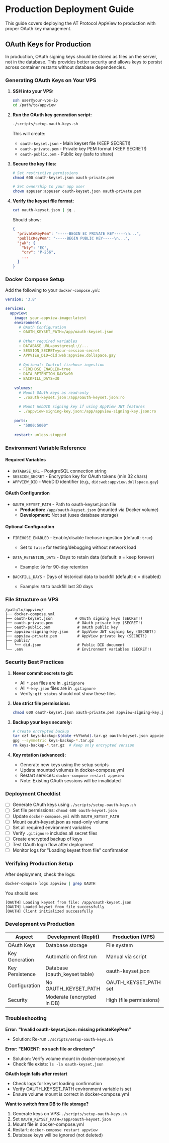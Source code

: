 # Production Deployment Guide

This guide covers deploying the AT Protocol AppView to production with proper OAuth key management.

## OAuth Keys for Production

In production, OAuth signing keys should be stored as files on the server, not in the database. This provides better security and allows keys to persist across container restarts without database dependencies.

### Generating OAuth Keys on Your VPS

1. **SSH into your VPS:**
   ```bash
   ssh user@your-vps-ip
   cd /path/to/appview
   ```

2. **Run the OAuth key generation script:**
   ```bash
   ./scripts/setup-oauth-keys.sh
   ```

   This will create:
   - `oauth-keyset.json` - Main keyset file (KEEP SECRET!)
   - `oauth-private.pem` - Private key PEM format (KEEP SECRET!)
   - `oauth-public.pem` - Public key (safe to share)

3. **Secure the key files:**
   ```bash
   # Set restrictive permissions
   chmod 600 oauth-keyset.json oauth-private.pem
   
   # Set ownership to your app user
   chown appuser:appuser oauth-keyset.json oauth-private.pem
   ```

4. **Verify the keyset file format:**
   ```bash
   cat oauth-keyset.json | jq .
   ```

   Should show:
   ```json
   {
     "privateKeyPem": "-----BEGIN EC PRIVATE KEY-----\n...",
     "publicKeyPem": "-----BEGIN PUBLIC KEY-----\n...",
     "jwk": {
       "kty": "EC",
       "crv": "P-256",
       ...
     }
   }
   ```

### Docker Compose Setup

Add the following to your `docker-compose.yml`:

```yaml
version: '3.8'

services:
  appview:
    image: your-appview-image:latest
    environment:
      # OAuth Configuration
      - OAUTH_KEYSET_PATH=/app/oauth-keyset.json
      
      # Other required variables
      - DATABASE_URL=postgresql://...
      - SESSION_SECRET=your-session-secret
      - APPVIEW_DID=did:web:appview.dollspace.gay
      
      # Optional: Control firehose ingestion
      - FIREHOSE_ENABLED=true
      - DATA_RETENTION_DAYS=90
      - BACKFILL_DAYS=30
    
    volumes:
      # Mount OAuth keys as read-only
      - ./oauth-keyset.json:/app/oauth-keyset.json:ro
      
      # Mount WebDID signing key if using AppView JWT features
      - ./appview-signing-key.json:/app/appview-signing-key.json:ro
    
    ports:
      - "5000:5000"
    
    restart: unless-stopped
```

### Environment Variable Reference

#### Required Variables

- `DATABASE_URL` - PostgreSQL connection string
- `SESSION_SECRET` - Encryption key for OAuth tokens (min 32 chars)
- `APPVIEW_DID` - WebDID identifier (e.g., `did:web:appview.dollspace.gay`)

#### OAuth Configuration

- `OAUTH_KEYSET_PATH` - Path to oauth-keyset.json file
  - **Production:** `/app/oauth-keyset.json` (mounted via Docker volume)
  - **Development:** Not set (uses database storage)

#### Optional Configuration

- `FIREHOSE_ENABLED` - Enable/disable firehose ingestion (default: `true`)
  - Set to `false` for testing/debugging without network load
  
- `DATA_RETENTION_DAYS` - Days to retain data (default: `0` = keep forever)
  - Example: `90` for 90-day retention
  
- `BACKFILL_DAYS` - Days of historical data to backfill (default: `0` = disabled)
  - Example: `30` to backfill last 30 days

### File Structure on VPS

```
/path/to/appview/
├── docker-compose.yml
├── oauth-keyset.json          # OAuth signing keys (SECRET!)
├── oauth-private.pem           # OAuth private key (SECRET!)
├── oauth-public.pem            # OAuth public key
├── appview-signing-key.json    # AppView JWT signing key (SECRET!)
├── appview-private.pem         # AppView private key (SECRET!)
├── public/
│   └── did.json                # Public DID document
└── .env                        # Environment variables (SECRET!)
```

### Security Best Practices

1. **Never commit secrets to git:**
   - All `*.pem` files are in `.gitignore`
   - All `*-key.json` files are in `.gitignore`
   - Verify: `git status` should not show these files

2. **Use strict file permissions:**
   ```bash
   chmod 600 oauth-keyset.json oauth-private.pem appview-signing-key.json
   ```

3. **Backup your keys securely:**
   ```bash
   # Create encrypted backup
   tar czf keys-backup-$(date +%Y%m%d).tar.gz oauth-keyset.json appview-signing-key.json
   gpg --symmetric keys-backup-*.tar.gz
   rm keys-backup-*.tar.gz  # Keep only encrypted version
   ```

4. **Key rotation (advanced):**
   - Generate new keys using the setup scripts
   - Update mounted volumes in docker-compose.yml
   - Restart services: `docker-compose restart appview`
   - Note: Existing OAuth sessions will be invalidated

### Deployment Checklist

- [ ] Generate OAuth keys using `./scripts/setup-oauth-keys.sh`
- [ ] Set file permissions: `chmod 600 oauth-keyset.json`
- [ ] Update `docker-compose.yml` with `OAUTH_KEYSET_PATH`
- [ ] Mount oauth-keyset.json as read-only volume
- [ ] Set all required environment variables
- [ ] Verify `.gitignore` includes all secret files
- [ ] Create encrypted backup of keys
- [ ] Test OAuth login flow after deployment
- [ ] Monitor logs for "Loading keyset from file" confirmation

### Verifying Production Setup

After deployment, check the logs:

```bash
docker-compose logs appview | grep OAUTH
```

You should see:
```
[OAUTH] Loading keyset from file: /app/oauth-keyset.json
[OAUTH] Loaded keyset from file successfully
[OAUTH] Client initialized successfully
```

### Development vs Production

| Aspect | Development (Replit) | Production (VPS) |
|--------|---------------------|------------------|
| OAuth Keys | Database storage | File system |
| Key Generation | Automatic on first run | Manual via script |
| Key Persistence | Database (oauth_keyset table) | oauth-keyset.json |
| Configuration | No OAUTH_KEYSET_PATH | OAUTH_KEYSET_PATH set |
| Security | Moderate (encrypted in DB) | High (file permissions) |

### Troubleshooting

**Error: "Invalid oauth-keyset.json: missing privateKeyPem"**
- Solution: Re-run `./scripts/setup-oauth-keys.sh`

**Error: "ENOENT: no such file or directory"**
- Solution: Verify volume mount in docker-compose.yml
- Check file exists: `ls -la oauth-keyset.json`

**OAuth login fails after restart**
- Check logs for keyset loading confirmation
- Verify OAUTH_KEYSET_PATH environment variable is set
- Ensure volume mount is correct in docker-compose.yml

**Want to switch from DB to file storage?**
1. Generate keys on VPS: `./scripts/setup-oauth-keys.sh`
2. Set `OAUTH_KEYSET_PATH=/app/oauth-keyset.json`
3. Mount file in docker-compose.yml
4. Restart: `docker-compose restart appview`
5. Database keys will be ignored (not deleted)
